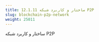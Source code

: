 ```yaml
---
title: 12.1.11 ساختار و کاربرد شبکه P2P
slug: blockchain-p2p-network
weight: 25011
---
```

ساختار و کاربرد شبکه P2P